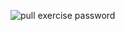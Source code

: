 
![pull exercise password](https://github.com/winterswitch/devopswithdocker/assets/171403848/5a823026-5128-4bf8-a364-3c836b8c69d9?raw=true)

